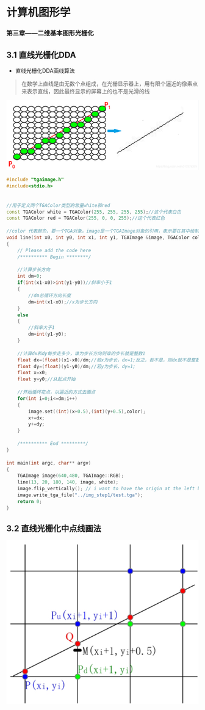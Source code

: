 # 计算机图形学

### 第三章——二维基本图形光栅化

## 3.1 直线光栅化DDA

- 直线光栅化DDA画线算法

> 在数学上直线是由无数个点组成，在光栅显示器上，用有限个逼近的像素点来表示直线，因此最终显示的屏幕上的也不是光滑的线

![image-20230919192704499](./assets/image-20230919192704499.png)

```c++
#include "tgaimage.h"
#include<stdio.h>


//用于定义两个TGAColor类型的常量white和red
const TGAColor white = TGAColor(255, 255, 255, 255);//这个代表白色
const TGAColor red = TGAColor(255, 0, 0, 255);//这个代表红色

//color 代表颜色，要一个TGA对象。image是一个TGAImage对象的引用，表示要在其中绘制直线
void line(int x0, int y0, int x1, int y1, TGAImage &image, TGAColor color)
{
    // Please add the code here
    /********** Begin ********/
    
    //计算步长方向
    int dm=0;
    if(int(x1-x0)>int(y1-y0))//斜率小于1
    {
        //dm总循环方向长度
        dm=int(x1-x0);//x为步长方向
    }
    else
    {
        //斜率大于1
        dm=int(y1-y0);
    }
    
    //计算dx和dy每步走多少，谁为步长方向则谁的步长就是整数1
    float dx=(float)(x1-x0)/dm;//若x为步长，dx=1;反之，若不是，则dx就不是整数
    float dy=(float)(y1-y0)/dm;//若y为步长，dy=1;
    float x=x0;
    float y=y0;//从起点开始
    
    //开始循环花点，以逼近的方式去画点
    for(int i=0;i<=dm;i++)
    {
        image.set((int)(x+0.5),(int)(y+0.5),color);
        x+=dx;
        y+=dy;
    }

    /********** End *********/
}

int main(int argc, char** argv)
{
	TGAImage image(640,480, TGAImage::RGB);
	line(13, 20, 180, 140, image, white);
	image.flip_vertically(); // i want to have the origin at the left bottom corner of the image
	image.write_tga_file("../img_step1/test.tga");
	return 0;
}
```

## 3.2 直线光栅化中点线画法

![image-20230919194720356](./assets/image-20230919194720356.png)
